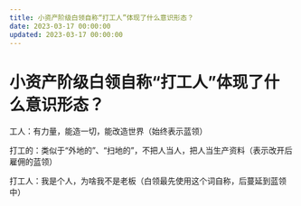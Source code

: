 ```yaml
---
title: 小资产阶级白领自称“打工人”体现了什么意识形态？
date: 2023-03-17 00:00:00
updated: 2023-03-17 00:00:00
---
```


# 小资产阶级白领自称“打工人”体现了什么意识形态？

工人：有力量，能造一切，能改造世界（始终表示蓝领）

打工的：类似于“外地的”、“扫地的”，不把人当人，把人当生产资料（表示改开后雇佣的蓝领）

打工人：我是个人，为啥我不是老板（白领最先使用这个词自称，后蔓延到蓝领中）


